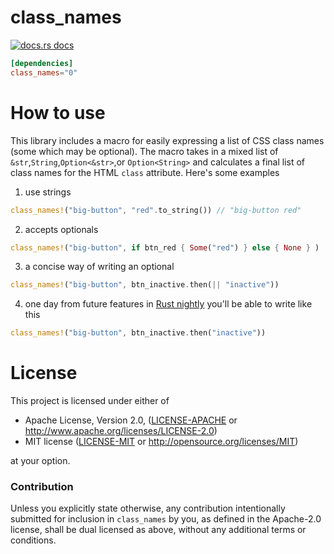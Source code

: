 # class_names

<a href="https://docs.rs/class_names"><img src="https://img.shields.io/badge/docs-latest-blue.svg?style=flat-square" alt="docs.rs docs" /></a>

```toml
[dependencies]
class_names="0"
```

# How to use

This library includes a macro for easily expressing a list of CSS class names (some which may be optional).  The macro takes in a mixed list of `&str`,`String`,`Option<&str>`,or `Option<String>` and calculates a final list of class names for the HTML `class` attribute.  Here's some examples

1. use strings
```rust
class_names!("big-button", "red".to_string()) // "big-button red"
```
2. accepts optionals
```rust
class_names!("big-button", if btn_red { Some("red") } else { None } )
```
3. a concise way of writing an optional
```rust
class_names!("big-button", btn_inactive.then(|| "inactive"))
```
4. one day from future features in [Rust nightly](https://doc.rust-lang.org/std/primitive.bool.html#method.then_some) you'll be able to write like this
```rust
class_names!("big-button", btn_inactive.then("inactive"))
```

# License

This project is licensed under either of

 * Apache License, Version 2.0, ([LICENSE-APACHE](LICENSE-APACHE) or
   http://www.apache.org/licenses/LICENSE-2.0)
 * MIT license ([LICENSE-MIT](LICENSE-MIT) or
   http://opensource.org/licenses/MIT)

at your option.

### Contribution

Unless you explicitly state otherwise, any contribution intentionally submitted
for inclusion in `class_names` by you, as defined in the Apache-2.0 license, shall be
dual licensed as above, without any additional terms or conditions.
